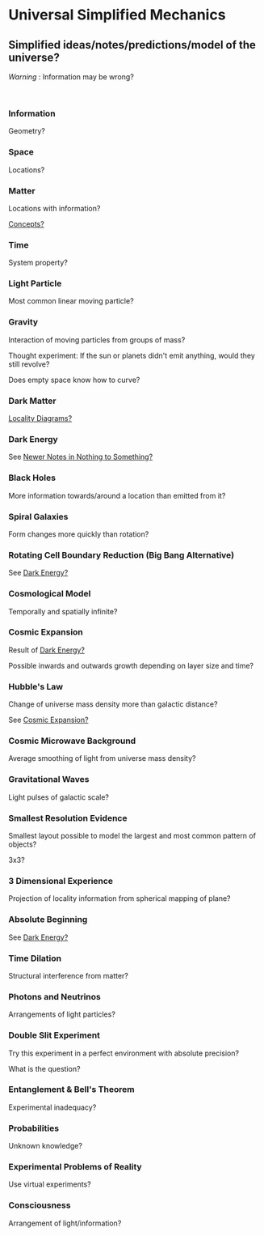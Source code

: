 # Universal Simplified Mechanics

## Simplified ideas/notes/predictions/model of the universe?

*Warning* : Information may be wrong?

<br/>

### Information

Geometry?

### Space

Locations?

### Matter

Locations with information?

[Concepts?](https://github.com/tboie/universal_phreak_generator?tab=readme-ov-file#system-mechanics-visualization)

### Time

System property?

### Light Particle

Most common linear moving particle?

### Gravity

Interaction of moving particles from groups of mass?

Thought experiment: If the sun or planets didn't emit anything, would they still revolve?

Does empty space know how to curve?

### Dark Matter

[Locality Diagrams?](https://github.com/tboie/universal_phreak_generator?tab=readme-ov-file#system-mechanics-visualization)

### Dark Energy

See [Newer Notes in Nothing to Something?](https://github.com/tboie/universal_phreak_generator?tab=readme-ov-file#newer-notes)

### Black Holes

More information towards/around a location than emitted from it?

### Spiral Galaxies

Form changes more quickly than rotation?

### Rotating Cell Boundary Reduction (Big Bang Alternative)

See [Dark Energy?](#dark-energy)

### Cosmological Model

Temporally and spatially infinite?

### Cosmic Expansion

Result of [Dark Energy?](#dark-energy)

Possible inwards and outwards growth depending on layer size and time?

### Hubble's Law

Change of universe mass density more than galactic distance?

See [Cosmic Expansion?](#cosmic-expansion)

### Cosmic Microwave Background

Average smoothing of light from universe mass density?

### Gravitational Waves

Light pulses of galactic scale?

### Smallest Resolution Evidence

Smallest layout possible to model the largest and most common pattern of objects?

3x3?

### 3 Dimensional Experience

Projection of locality information from spherical mapping of plane?

### Absolute Beginning

See [Dark Energy?](#dark-energy)

### Time Dilation

Structural interference from matter?

### Photons and Neutrinos

Arrangements of light particles?

### Double Slit Experiment

Try this experiment in a perfect environment with absolute precision?

What is the question?

### Entanglement & Bell's Theorem

Experimental inadequacy?

### Probabilities

Unknown knowledge?

### Experimental Problems of Reality

Use virtual experiments?

### Consciousness

Arrangement of light/information?
